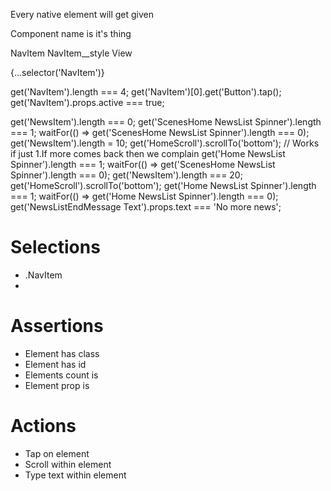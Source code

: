 Every native element will get given

Component name is it's thing

NavItem
NavItem__style
View

{...selector('NavItem')}


get('NavItem').length === 4;
get('NavItem')[0].get('Button').tap();
get('NavItem').props.active === true;


get('NewsItem').length === 0;
get('ScenesHome NewsList Spinner').length === 1;
waitFor(() => get('ScenesHome NewsList Spinner').length === 0);
get('NewsItem').length = 10;
get('HomeScroll').scrollTo('bottom'); // Works if just 1.If more comes back then we complain
get('Home NewsList Spinner').length === 1;
waitFor(() => get('ScenesHome NewsList Spinner').length === 0);
get('NewsItem').length === 20;
get('HomeScroll').scrollTo('bottom');
get('Home NewsList Spinner').length === 1;
waitFor(() => get('Home NewsList Spinner').length === 0);
get('NewsListEndMessage Text').props.text === 'No more news';

# Selections

- .NavItem
- 

# Assertions

- Element has class
- Element has id
- Elements count is
- Element prop is

# Actions

- Tap on element
- Scroll within element
- Type text within element